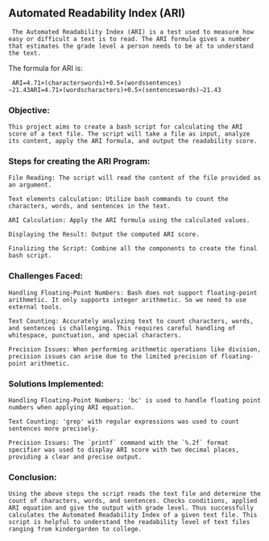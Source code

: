 ## Automated Readability Index (ARI)

     The Automated Readability Index (ARI) is a test used to measure how easy or difficult a text is to read. The ARI formula gives a number that estimates the grade level a person needs to be at to understand the text.

The formula for ARI is:

     ARI=4.71×(characterswords)+0.5×(wordssentences)−21.43ARI=4.71×(wordscharacters​)+0.5×(sentenceswords​)−21.43

### Objective:

    This project aims to create a bash script for calculating the ARI score of a text file. The script will take a file as input, analyze its content, apply the ARI formula, and output the readability score.

### Steps for creating the ARI Program:

    File Reading: The script will read the content of the file provided as an argument.

    Text elements calculation: Utilize bash commands to count the characters, words, and sentences in the text.

    ARI Calculation: Apply the ARI formula using the calculated values.

    Displaying the Result: Output the computed ARI score.

    Finalizing the Script: Combine all the components to create the final bash script.
    
### Challenges Faced:

    Handling Floating-Point Numbers: Bash does not support floating-point arithmetic. It only supports integer arithmetic. So we need to use external tools.

    Text Counting: Accurately analyzing text to count characters, words, and sentences is challenging. This requires careful handling of whitespace, punctuation, and special characters.

    Precision Issues: When performing arithmetic operations like division, precision issues can arise due to the limited precision of floating-point arithmetic.


### Solutions Implemented:

    Handling Floating-Point Numbers: 'bc' is used to handle floating point numbers when applying ARI equation.

    Text Counting: 'grep' with regular expressions was used to count sentences more precisely.

    Precision Issues: The `printf` command with the `%.2f` format specifier was used to display ARI score with two decimal places, providing a clear and precise output. 


### Conclusion:
    
    Using the above steps the script reads the text file and determine the count of characters, words, and sentences. Checks conditions, applied ARI equation and give the output with grade level. Thus successfully calculates the Automated Readability Index of a given text file. This script is helpful to understand the readability level of text files ranging from kindergarden to college. 




    
    
    
    


